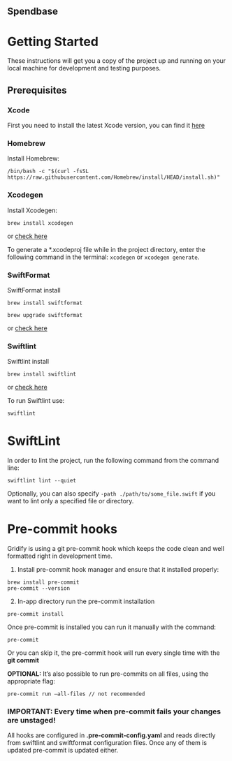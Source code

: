 
## Spendbase

# Getting Started

These instructions will get you a copy of the project up and running on your local machine for development and testing purposes.

## Prerequisites

### Xcode

First you need to install the latest Xcode version, you can find it [here](https://developer.apple.com/download/all/)

### Homebrew

Install Homebrew:

```
/bin/bash -c "$(curl -fsSL https://raw.githubusercontent.com/Homebrew/install/HEAD/install.sh)"
```

### Xcodegen

Install Xcodegen:

```
brew install xcodegen
```
or [check here](https://github.com/yonaskolb/XcodeGen)

To generate a *.xcodeproj file while in the project directory, enter the following command in the terminal: `xcodegen` or `xcodegen generate`.

### SwiftFormat

SwiftFormat install

```
brew install swiftformat
```

```
brew upgrade swiftformat
```

or [check here](https://github.com/nicklockwood/SwiftFormat)

### Swiftlint

Swiftlint install 

```
brew install swiftlint
```

or [check here](https://github.com/realm/SwiftLint)

To run Swiftlint use:

```
swiftlint
```

# SwiftLint

In order to lint the project, run the following command from the command line:
```
swiftlint lint --quiet
```

Optionally, you can also specify `-path ./path/to/some_file.swift` if you want to lint only a specified file or directory.

# Pre-commit hooks

Gridify is using a git pre-commit hook which keeps the code clean and well formatted right in development time.

1. Install pre-commit hook manager and ensure that it installed properly:

```
brew install pre-commit
pre-commit --version
```

2. In-app directory run the pre-commit installation

```
pre-commit install
```

Once pre-commit is installed you can run it manually with the command:

```
pre-commit
```

Or you can skip it, the pre-commit hook will run every single time with the **git commit**

**OPTIONAL:** It’s also possible to run pre-commits on all files, using the appropriate flag:

```pre-commit run —all-files // not recommended ```

### IMPORTANT: Every time when pre-commit fails your changes are **unstaged!**

All hooks are configured in **.pre-commit-config.yaml** and reads directly from swiftlint and swiftformat configuration files. Once any of them is updated pre-commit is updated either.
